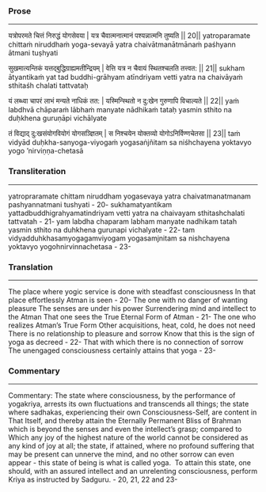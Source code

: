 ### Prose 
 --- 
यत्रोपरमते चित्तं निरुद्धं योगसेवया |
यत्र चैवात्मनात्मानं पश्यन्नात्मनि तुष्यति || 20||
yatroparamate chittaṁ niruddhaṁ yoga-sevayā
yatra chaivātmanātmānaṁ paśhyann ātmani tuṣhyati

सुखमात्यन्तिकं यत्तद्बुद्धिग्राह्यमतीन्द्रियम् |
वेत्ति यत्र न चैवायं स्थितश्चलति तत्त्वत: || 21||
sukham ātyantikaṁ yat tad buddhi-grāhyam atīndriyam
vetti yatra na chaivāyaṁ sthitaśh chalati tattvataḥ

यं लब्ध्वा चापरं लाभं मन्यते नाधिकं तत: |
यस्मिन्स्थितो न दु:खेन गुरुणापि विचाल्यते || 22||
yaṁ labdhvā chāparaṁ lābhaṁ manyate nādhikaṁ tataḥ
yasmin sthito na duḥkhena guruṇāpi vichālyate

तं विद्याद् दु:खसंयोगवियोगं योगसञ्ज्ञितम् |
स निश्चयेन योक्तव्यो योगोऽनिर्विण्णचेतसा || 23||
taṁ vidyād duḥkha-sanyoga-viyogaṁ yogasaṅjñitam
sa niśhchayena yoktavyo yogo ’nirviṇṇa-chetasā

### Transliteration 
 --- 
yatropraramate chittam niruddham yogasevaya yatra chaivatmanatmanam pashyannatmani tushyati - 20- sukhamatyantikam yattadbuddhigrahyamatindriyam vetti yatra na chaivayam sthitashchalati tattvatah - 21- yam labdha chaparam labham manyate nadhikam tatah yasmin sthito na duhkhena gurunapi vichalyate - 22- tam vidyadduhkhasamyogagamviyogam yogasamjnitam sa nishchayena yoktavyo yogohnirvinnachetasa - 23-

### Translation 
 --- 
The place where yogic service is done with steadfast consciousness In that place effortlessly Atman is seen - 20- The one with no danger of wanting pleasure The senses are under his power Surrendering mind and intellect to the Atman That one sees the True Eternal Form of Atman - 21- The one who realizes Atman’s True Form Other acquisitions, heat, cold, he does not need There is no relationship to pleasure and sorrow Know that this is the sign of yoga as decreed - 22- That with which there is no connection of sorrow The unengaged consciousness certainly attains that yoga - 23-

### Commentary 
 --- 
Commentary: The state where consciousness, by the performance of yogakriya, arrests its own fluctuations and transcends all things; the state where sadhakas, experiencing their own Consciousness-Self, are content in That Itself, and thereby attain the Eternally Permanent Bliss of Brahman which is beyond the senses and even the intellect’s grasp; compared to Which any joy of the highest nature of the world cannot be considered as any kind of joy at all; the state, if attained, where no profound suffering that may be present can unnerve the mind, and no other sorrow can even appear - this state of being is what is called yoga.  To attain this state, one should, with an assured intellect and an unrelenting consciousness, perform Kriya as instructed by Sadguru. - 20, 21, 22 and 23-